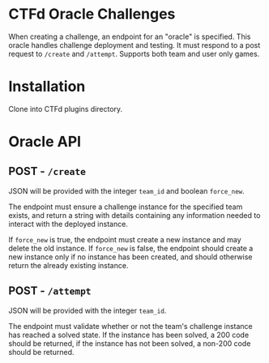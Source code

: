 # CTFd Oracle Challenges

When creating a challenge, an endpoint for an "oracle" is specified. This oracle handles challenge deployment and testing. It must respond to a post request to `/create` and `/attempt`. Supports both team and user only games.

# Installation
Clone into CTFd plugins directory.

# Oracle API

## POST - `/create`
JSON will be provided with the integer `team_id` and boolean `force_new`.

The endpoint must ensure a challenge instance for the specified team exists, and return a string with details containing any information needed to interact with the deployed instance.

If `force_new` is true, the endpoint must create a new instance and may delete the old instance. If `force_new` is false, the endpoint should create a new instance only if no instance has been created, and should otherwise return the already existing instance.

## POST - `/attempt`
JSON will be provided with the integer `team_id`.

The endpoint must validate whether or not the team's challenge instance has reached a solved state. If the instance has been solved, a 200 code should be returned, if the instance has not been solved, a non-200 code should be returned.
